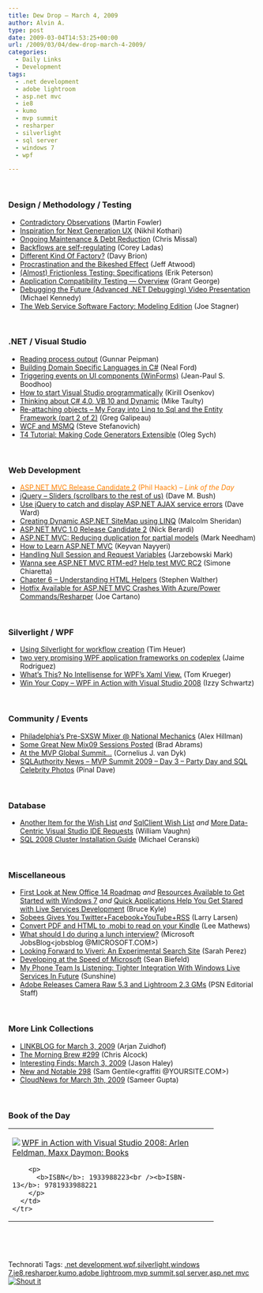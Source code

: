 ```yaml
---
title: Dew Drop – March 4, 2009
author: Alvin A.
type: post
date: 2009-03-04T14:53:25+00:00
url: /2009/03/04/dew-drop-march-4-2009/
categories:
  - Daily Links
  - Development
tags:
  - .net development
  - adobe lightroom
  - asp.net mvc
  - ie8
  - kumo
  - mvp summit
  - resharper
  - silverlight
  - sql server
  - windows 7
  - wpf

---
```

&#160;

### Design / Methodology / Testing

  * [Contradictory Observations][1] (Martin Fowler)
  * [Inspiration for Next Generation UX][2] (Nikhil Kothari)
  * [Ongoing Maintenance & Debt Reduction][3] (Chris Missal)
  * [Backflows are self-regulating][4] (Corey Ladas)
  * [Different Kind Of Factory?][5] (Davy Brion)
  * [Procrastination and the Bikeshed Effect][6] (Jeff Atwood)
  * [(Almost) Frictionless Testing: Specifications][7] (Erik Peterson)
  * [Application Compatibility Testing &#8212; Overview][8] (Grant George)
  * [Debugging the Future (Advanced .NET Debugging) Video Presentation][9] (Michael Kennedy)
  * [The Web Service Software Factory: Modeling Edition][10] (Joe Stagner)

&#160;

### .NET / Visual Studio

  * [Reading process output][11] (Gunnar Peipman)
  * [Building Domain Specific Languages in C#][12] (Neal Ford)
  * [Triggering events on UI components (WinForms)][13] (Jean-Paul S. Boodhoo)
  * [How to start Visual Studio programmatically][14] (Kirill Osenkov)
  * [Thinking about C# 4.0, VB 10 and Dynamic][15] (Mike Taulty)
  * [Re-attaching objects &#8211; My Foray into Linq to Sql and the Entity Framework (part 2 of 2)][16] (Greg Galipeau)
  * [WCF and MSMQ][17] (Steve Stefanovich)
  * [T4 Tutorial: Making Code Generators Extensible][18] (Oleg Sych)

&#160;

### Web Development

  * [<font color="#ff8000">ASP.NET MVC Release Candidate 2</font>][19] <font color="#ff8000">(Phil Haack)<em> – Link of the Day</em></font>
  * [jQuery &#8211; Sliders (scrollbars to the rest of us)][20] (Dave M. Bush)
  * [Use jQuery to catch and display ASP.NET AJAX service errors][21] (Dave Ward)
  * [Creating Dynamic ASP.NET SiteMap using LINQ][22] (Malcolm Sheridan)
  * [ASP.NET MVC 1.0 Release Candidate 2][23] (Nick Berardi)
  * [ASP.NET MVC: Reducing duplication for partial models][24] (Mark Needham)
  * [How to Learn ASP.NET MVC][25] (Keyvan Nayyeri)
  * [Handling Null Session and Request Variables][26] (Jarzebowski Mark)
  * [Wanna see ASP.NET MVC RTM-ed? Help test MVC RC2][27] (Simone Chiaretta)
  * [Chapter 6 &#8211; Understanding HTML Helpers][28] (Stephen Walther)
  * [Hotfix Available for ASP.NET MVC Crashes With Azure/Power Commands/Resharper][29] (Joe Cartano)

&#160;

### Silverlight / WPF

  * [Using Silverlight for workflow creation][30] (Tim Heuer)
  * [two very promising WPF application frameworks on codeplex][31] (Jaime Rodriguez)
  * [What&#8217;s This? No Intellisense for WPF&#8217;s Xaml View.][32] (Tom Krueger)
  * [Win Your Copy &#8211; WPF in Action with Visual Studio 2008][33] (Izzy Schwartz)

&#160;

### Community / Events

  * [Philadelphia’s Pre-SXSW Mixer @ National Mechanics][34] (Alex Hillman)
  * [Some Great New Mix09 Sessions Posted][35] (Brad Abrams)
  * [At the MVP Global Summit…][36] (Cornelius J. van Dyk)
  * [SQLAuthority News &#8211; MVP Summit 2009 &#8211; Day 3 &#8211; Party Day and SQL Celebrity Photos][37] (Pinal Dave)

&#160;

### Database

  * [Another Item for the Wish List][38] _and_&#160;[SqlClient Wish List][39] _and_&#160;[More Data-Centric Visual Studio IDE Requests][40] (William Vaughn)
  * [SQL 2008 Cluster Installation Guide][41] (Michael Ceranski)

&#160;

### Miscellaneous

  * [First Look at New Office 14 Roadmap][42]&#160;_and_&#160;[Resources Available to Get Started with Windows 7][43] _and_ [Quick Applications Help You Get Stared with Live Services Development][44] (Bruce Kyle)
  * [Sobees Gives You Twitter+Facebook+YouTube+RSS][45] (Larry Larsen)
  * [Convert PDF and HTML to .mobi to read on your Kindle][46] (Lee Mathews)
  * [What should I do during a lunch interview?][47] (Microsoft JobsBlog<jobsblog @MICROSOFT.COM>)
  * [Looking Forward to Viveri: An Experimental Search Site][48] (Sarah Perez)
  * [Developing at the Speed of Microsoft][49] (Sean Biefeld)
  * [My Phone Team Is Listening: Tighter Integration With Windows Live Services In Future][50] (Sunshine)
  * [Adobe Releases Camera Raw 5.3 and Lightroom 2.3 GMs][51] (PSN Editorial Staff)

&#160;

### More Link Collections

  * [LINKBLOG for March 3, 2009][52] (Arjan Zuidhof)
  * [The Morning Brew #299][53] (Chris Alcock)
  * [Interesting Finds: March 3, 2009][54] (Jason Haley)
  * [New and Notable 298][55] (Sam Gentile<graffiti @YOURSITE.COM>)
  * [CloudNews for March 3th, 2009][56] (Sameer Gupta)

&#160;

### Book of the Day

<div style="padding-bottom: 0px; margin: 0px; padding-left: 0px; padding-right: 0px; display: inline; float: none; padding-top: 0px" id="scid:7dc1bd33-94bd-46fd-a20b-0131235bcd47:aaa5bcee-edc5-4a27-a74a-c402a12cc0a5" class="wlWriterSmartContent">
  <table cellspacing="0" cellpadding="2" width="400" border="0" unselectable="on">
    <tr>
      <td valign="top" width="400">
        <p>
          <a title="WPF in Action with Visual Studio 2008: Arlen Feldman, Maxx Daymon: Books" href="http://www.amazon.com/exec/obidos/ASIN/1933988223/alvinashcraft-20"><img data-recalc-dims="1" decoding="async" src="https://i0.wp.com/images.amazon.com/images/P/1933988223.01.MZZZZZZZ.jpg?w=660" border="0" align="left" style="float:left" />WPF in Action with Visual Studio 2008: Arlen Feldman, Maxx Daymon: Books</a>
        </p>
        
        <p>
          <b>ISBN</b>: 1933988223<br /><b>ISBN-13</b>: 9781933988221
        </p>
      </td>
    </tr>
  </table>
</div>

&#160;

<div style="padding-bottom: 0px; margin: 0px; padding-left: 0px; padding-right: 0px; display: inline; float: none; padding-top: 0px" id="scid:C16BAC14-9A3D-4c50-9394-FBFEF7A93539:d8688b26-d19a-4ac0-8403-faf6d7aead2e" class="wlWriterSmartContent">
  <!--dotnetkickit-->
</div>

&#160;

<div style="padding-bottom: 0px; margin: 0px; padding-left: 0px; padding-right: 0px; display: inline; float: none; padding-top: 0px" id="scid:0767317B-992E-4b12-91E0-4F059A8CECA8:2bd277bd-8156-4a6b-9bda-c0e4f526b456" class="wlWriterSmartContent">
  Technorati Tags: <a href="http://technorati.com/tags/.net+development" rel="tag">.net development</a>,<a href="http://technorati.com/tags/wpf" rel="tag">wpf</a>,<a href="http://technorati.com/tags/silverlight" rel="tag">silverlight</a>,<a href="http://technorati.com/tags/windows+7" rel="tag">windows 7</a>,<a href="http://technorati.com/tags/ie8" rel="tag">ie8</a>,<a href="http://technorati.com/tags/resharper" rel="tag">resharper</a>,<a href="http://technorati.com/tags/kumo" rel="tag">kumo</a>,<a href="http://technorati.com/tags/adobe+lightroom" rel="tag">adobe lightroom</a>,<a href="http://technorati.com/tags/mvp+summit" rel="tag">mvp summit</a>,<a href="http://technorati.com/tags/sql+server" rel="tag">sql server</a>,<a href="http://technorati.com/tags/asp.net+mvc" rel="tag">asp.net mvc</a>
</div>

<div class="wlWriterHeaderFooter" style="margin:0px; padding:0px 0px 0px 0px;">
  <div class="shoutIt">
    <a rev="vote-for" href="http://dotnetshoutout.com/Submit?url=http%3a%2f%2fwww.alvinashcraft.com%2f2009%2f03%2f04%2fdew-drop-march-4-2009%2f&title=Dew+Drop+-+March+4%2c+2009"><img decoding="async" alt="Shout it" src="http://dotnetshoutout.com/image.axd?url=https://morningdew-bpc6g3a0fgaxdxcu.eastus2-01.azurewebsites.net/2009/03/04/dew-drop-march-4-2009/" style="border:0px" /></a>
  </div>
</div>

 [1]: http://martinfowler.com/bliki/ContradictoryObservations.html
 [2]: http://www.nikhilk.net/Entry.aspx?id=221
 [3]: http://feedproxy.google.com/~r/LosTechies/~3/K1zYoUSJYJo/ongoing-maintenance-amp-debt-reduction.aspx
 [4]: http://leansoftwareengineering.com/2009/02/26/backflows-are-self-regulating/
 [5]: http://feedproxy.google.com/~r/davybrion/~3/JUlwg9NgV6M/
 [6]: http://www.codinghorror.com/blog/archives/000922.html
 [7]: http://erikbase.blogspot.com/2009/03/almost-frictionless-testing.html
 [8]: http://blogs.msdn.com/e7/archive/2009/03/03/application-compatibility-testing-for-windows-7.aspx
 [9]: http://www.michaelckennedy.net/blog/2009/03/03/DebuggingTheFutureAdvancedNETDebuggingVideoPresentation.aspx
 [10]: http://www.misfitgeek.com/2009/03/03/TheWebServiceSoftwareFactoryModelingEdition.aspx
 [11]: http://feedproxy.google.com/~r/gunnarpeipman/~3/Q2siT2aQ27g/reading-process-output.aspx
 [12]: http://www.devx.com/codemag/Article/41059?trk=DXRSS_DOTNET
 [13]: http://feedproxy.google.com/~r/JPBoodhoo/~3/oBttEYx6wjU/TriggeringEventsOnUIComponentsWinForms.aspx
 [14]: http://blogs.msdn.com/kirillosenkov/archive/2009/03/03/how-to-start-visual-studio-programmatically.aspx
 [15]: http://mtaulty.com/CommunityServer/blogs/mike_taultys_blog/archive/2009/03/04/thinking-about-c-4-0-vb-10-and-dynamic.aspx
 [16]: http://greggalipeau.wordpress.com/2009/03/03/re-attaching-objects-my-foray-into-linq-to-sql-and-the-entity-framework-part-2-of-2/
 [17]: http://rdaarchitecture.blogspot.com/2009/03/wcf-and-msmq.html
 [18]: http://www.olegsych.com/2009/02/t4-tutorial-making-code-generators-extensible/
 [19]: http://haacked.com/archive/2009/03/03/aspnetmvc-changes-for-rc2.aspx
 [20]: http://blog.dmbcllc.com/2009/03/04/jquery-sliders-scrollbars-to-the-rest-of-us/
 [21]: http://feedproxy.google.com/~r/Encosia/~3/NlO0ZPXAIVI/
 [22]: http://feedproxy.google.com/~r/netCurryRecentArticles/~3/KlMHZPZCNMU/ShowArticle.aspx
 [23]: http://feedproxy.google.com/~r/coderjournal/~3/_8Udo0n6f90/
 [24]: http://feedproxy.google.com/~r/MarkNeedham/~3/Y1Cxd3zDTXY/
 [25]: http://feeds.dzone.com/~r/zones/dotnet/~3/T3fZqOfjjwc/how-learn-aspnet-mvc
 [26]: http://www.devx.com/tips/Tip/41038?trk=DXRSS_DOTNET
 [27]: http://feedproxy.google.com/~r/Codeclimber/~3/JFJO2nwTKsg/wanna-see-asp.net-mvc-rtmed-test-mvc-rc2.aspx
 [28]: http://feedproxy.google.com/~r/StephenWalther/~3/IZfzJ9v8wc4/chapter-6-understanding-html-helpers.aspx
 [29]: http://blogs.msdn.com/webdevtools/archive/2009/03/03/hotfix-available-for-asp-net-mvc-crashes-with-azure-power-commands-resharper.aspx
 [30]: http://feeds.timheuer.com/~r/timheuer/~3/qp1EaGbeH_M/develop-workflows-with-silverlight.aspx
 [31]: http://blogs.msdn.com/jaimer/archive/2009/03/02/two-very-promising-wpf-application-frameworks-on-codeplex.aspx
 [32]: http://tomkrueger.wordpress.com/2008/03/18/what%E2%80%99s-this-no-intellisense-for-wpf%E2%80%99s-xaml-view/
 [33]: http://dotnet.dzone.com/reviews/wpf-action-visual-studio-2008
 [34]: http://feedproxy.google.com/~r/IndependentsHall-BlogFeed/~3/AAY4Wv6T21U/
 [35]: http://blogs.msdn.com/brada/archive/2009/03/03/some-great-new-mix09-sessions-posted.aspx
 [36]: http://feeds.feedburner.com/~r/sharepointmvpblogs/~3/548660421/ViewPost.aspx
 [37]: http://blog.sqlauthority.com/2009/03/04/sqlauthority-news-mvp-summit-2009-day-3-party-day-and-sql-celebrity-photos/
 [38]: http://betav.com/blog/billva/2009/03/another-item-for-the-wish-list.html
 [39]: http://betav.com/blog/billva/2009/03/sqlclient-wish-list.html
 [40]: http://betav.com/blog/billva/2009/03/more-data-centric-visual-studi.html
 [41]: http://www.codecapers.com/2009/03/sql-2008-cluster-installation-guide.html
 [42]: http://blogs.msdn.com/usisvde/archive/2009/03/03/first-look-at-some-new-office-14-roadmap.aspx
 [43]: http://blogs.msdn.com/usisvde/archive/2009/03/03/resources-available-to-get-started-with-windows-7.aspx
 [44]: http://blogs.msdn.com/usisvde/archive/2009/03/03/quick-applications-help-you-get-stared-with-live-services-development.aspx
 [45]: http://on10.net/blogs/larry/Sobees-Gives-You-TwitterFacebookYouTubeRSS/
 [46]: http://www.downloadsquad.com/2009/03/03/convert-pdf-and-html-to-mobi-to-read-on-your-kindle/
 [47]: http://microsoftjobsblog.com/blog/lunch-interview/
 [48]: http://on10.net/blogs/sarahintampa/Looking-Forward-to-Viveri-An-Experimental-Search-Site/
 [49]: http://feedproxy.google.com/~r/LosTechies/~3/jLZ0-p7BHBY/developing-at-the-speed-of-microsoft.aspx
 [50]: http://feedproxy.google.com/~r/liveside/~3/BKBCwsU1eyc/my-phone-team-is-listening-tighter-integration-with-windows-live-services-in-future.aspx
 [51]: http://photoshopnews.com/2009/03/03/adobe-releases-camera-raw-53-and-lightroom-23-gms/
 [52]: http://feedproxy.google.com/~r/ArjansWorld/~3/wVMe37FzTNc/
 [53]: http://feedproxy.google.com/~r/ReflectivePerspective/~3/HdFUswDrghI/
 [54]: http://jasonhaley.com/blog/archive/2009/03/03/142984.aspx
 [55]: http://feedproxy.google.com/~r/SamGentile/~3/xxaC2bWpA_M/
 [56]: http://feedproxy.google.com/~r/CloudAve/~3/IcRMqtSA4wQ/cloudnews-for-march-3th-2009